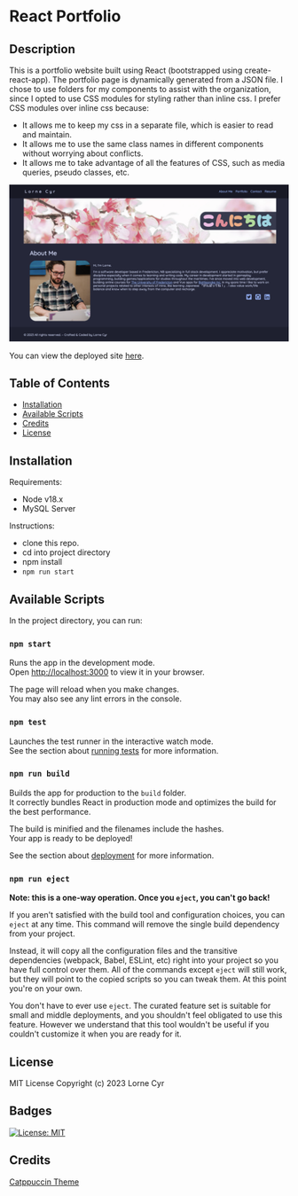 # React Portfolio

## Description

This is a portfolio website built using React (bootstrapped using create-react-app). The portfolio page is dynamically generated from a JSON file. I chose to use folders for my components to assist with the organization, since I opted to use CSS modules for styling rather than inline css. I prefer CSS modules over inline css because:

- It allows me to keep my css in a separate file, which is easier to read and maintain.
- It allows me to use the same class names in different components without worrying about conflicts.
- It allows me to take advantage of all the features of CSS, such as media queries, pseudo classes, etc.

![Screenshot of the deployed site](screenshot.png)

You can view the deployed site [here](https://llourn.github.io/react-portfolio).

## Table of Contents

- [Installation](#installation)
- [Available Scripts](#available-scripts)
- [Credits](#credits)
- [License](#license)

## Installation

Requirements:

- Node v18.x
- MySQL Server

Instructions:

- clone this repo.
- cd into project directory
- npm install
- `npm run start`

## Available Scripts

In the project directory, you can run:

### `npm start`

Runs the app in the development mode.\
Open [http://localhost:3000](http://localhost:3000) to view it in your browser.

The page will reload when you make changes.\
You may also see any lint errors in the console.

### `npm test`

Launches the test runner in the interactive watch mode.\
See the section about [running tests](https://facebook.github.io/create-react-app/docs/running-tests) for more information.

### `npm run build`

Builds the app for production to the `build` folder.\
It correctly bundles React in production mode and optimizes the build for the best performance.

The build is minified and the filenames include the hashes.\
Your app is ready to be deployed!

See the section about [deployment](https://facebook.github.io/create-react-app/docs/deployment) for more information.

### `npm run eject`

**Note: this is a one-way operation. Once you `eject`, you can't go back!**

If you aren't satisfied with the build tool and configuration choices, you can `eject` at any time. This command will remove the single build dependency from your project.

Instead, it will copy all the configuration files and the transitive dependencies (webpack, Babel, ESLint, etc) right into your project so you have full control over them. All of the commands except `eject` will still work, but they will point to the copied scripts so you can tweak them. At this point you're on your own.

You don't have to ever use `eject`. The curated feature set is suitable for small and middle deployments, and you shouldn't feel obligated to use this feature. However we understand that this tool wouldn't be useful if you couldn't customize it when you are ready for it.

## License

MIT License Copyright (c) 2023 Lorne Cyr

## Badges

[![License: MIT](https://img.shields.io/badge/License-MIT-yellow.svg)](https://opensource.org/licenses/MIT)

## Credits

[Catppuccin Theme](https://github.com/catppuccin/catppuccin)
